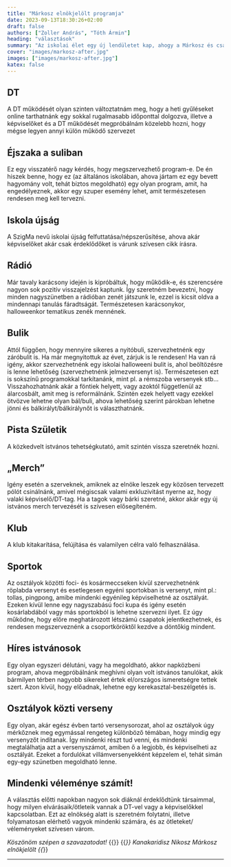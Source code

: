 ```yaml
---
title: "Márkosz elnökjelölt programja"
date: 2023-09-13T18:30:26+02:00
draft: false 
authors: ["Zoller András", "Tóth Ármin"]
heading: "választások"
summary: "Az iskolai élet egy új lendületet kap, ahogy a Márkosz és csapata által kidolgozott programterv színpadra lép. Az alábbiakban röviden összefoglaljuk az elképzeléseket és azokat a kezdeményezéseket, amelyek megújítják és felfrissítik az iskolai közösséget."
cover: "images/markosz-after.jpg"
images: ["images/markosz-after.jpg"]
katex: false 
---
```

## DT
A DT működését olyan szinten változtatnám meg, hogy a heti gyűléseket online tarthatnánk egy sokkal rugalmasabb időponttal dolgozva, illetve a képviselőket és a DT működését megpróbálnám közelebb hozni, hogy mégse legyen annyi külön működő szervezet

## Éjszaka a suliban
Ez egy visszatérő nagy kérdés, hogy megszervezhető program-e. De én hiszek benne, hogy ez (az általános iskolában, ahova jártam ez egy bevett hagyomány volt, tehát biztos megoldható) egy olyan program, amit, ha engedélyeznek, akkor egy szuper esemény lehet, amit természetesen rendesen meg kell tervezni.  

## Iskola újság
A SzigMa nevű iskolai újság felfuttatása/népszerűsítése, ahova akár képviselőket akár csak érdeklődőket is várunk szívesen cikk írásra.

## Rádió
Már tavaly karácsony idején is kipróbáltuk, hogy működik-e, és szerencsére nagyon sok pozitív visszajelzést kaptunk. Így szeretném bevezetni, hogy minden nagyszünetben a rádióban zenét játszunk le, ezzel is kicsit oldva a mindennapi tanulás fáradtságát. Természetesen karácsonykor, halloweenkor tematikus zenék mennének.

## Bulik
Attól függően, hogy mennyire sikeres a nyitóbuli, szervezhetnénk egy záróbulit is. Ha már megnyitottuk az évet, zárjuk is le rendesen!
Ha van rá igény, akkor szervezhetnénk egy iskolai halloweeni bulit is, ahol beöltözésre is lenne lehetőség (szervezhetnénk jelmezversenyt is). Természetesen ezt is sokszínű programokkal tarkítanánk, mint pl. a rémszoba versenyek stb…
Visszahozhatnánk akár a föntiek helyett, vagy azoktól függetlenül az álarcosbált, amit meg is reformálnánk.
Szintén ezek helyett vagy ezekkel ötvözve lehetne olyan bál/buli, ahova lehetőség szerint párokban lehetne jönni és bálkirályt/bálkirálynőt is választhatnánk.

## Pista Születik
A közkedvelt istvános tehetségkutató, amit szintén vissza szeretnék hozni.

## „Merch”
Igény esetén a szerveknek, amiknek az elnöke leszek egy közösen tervezett pólót csinálnánk, amivel mégiscsak valami exkluzivitást nyerne az, hogy valaki képviselő/DT-tag. Ha a tagok vagy bárki szeretné, akkor akár egy új istvános merch tervezését is szívesen elősegíteném.

## Klub
A klub kitakarítása, felújítása és valamilyen célra való felhasználása.

## Sportok
Az osztályok közötti foci- és kosármeccseken kívül szervezhetnénk röplabda versenyt és esetlegesen egyéni sportokban is versenyt, mint pl.: tollas, pingpong, amibe mindenki egyénileg képviselhetné az osztályát.
Ezeken kívül lenne egy nagyszabású foci kupa és igény esetén kosárlabdából vagy más sportokból is lehetne szervezni ilyet. Ez úgy működne, hogy előre meghatározott létszámú csapatok jelentkezhetnek, és rendesen megszerveznénk a csoportköröktől kezdve a döntőkig mindent.

## Híres istvánosok
Egy olyan egyszeri délutáni, vagy ha megoldható, akkor napközbeni program, ahova megpróbálnánk meghívni olyan volt istvános tanulókat, akik bármilyen térben nagyobb sikereket értek el/országos ismeretségre tettek szert. Azon kívül, hogy előadnak, lehetne egy kerekasztal-beszélgetés is.

## Osztályok közti verseny
Egy olyan, akár egész évben tartó versenysorozat, ahol az osztályok úgy mérkőznek meg egymással rengeteg különböző témában, hogy mindig egy versenyzőt indítanak. Így mindenki részt tud venni, és mindenki megtalálhatja azt a versenyszámot, amiben ő a legjobb, és képviselheti az osztályát. Ezeket a fordulókat villámversenyekként képzelem el, tehát simán egy-egy szünetben megoldható lenne.

## Mindenki véleménye számít!
A választás előtti napokban nagyon sok diáknál érdeklődtünk társaimmal, hogy milyen elvárásaik/ötleteik vannak a DT-vel vagy a képviselőkkel kapcsolatban. Ezt az elnökség alatt is szeretném folytatni, illetve folyamatosan elérhető vagyok mindenki számára, és az ötleteket/ véleményeket szívesen várom.  


_Köszönöm szépen a szavazatodat!_
{{<sign src="images/markosz-sign.svg" alt="Kanakaridisz Nikosz Márkosz aláírása">}}
{{<cite>}}
Kanakaridisz Nikosz Márkosz elnökjelölt
{{</cite>}}


---